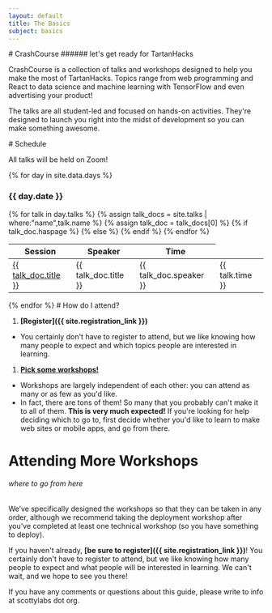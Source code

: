 ```yaml
---
layout: default
title: The Basics
subject: basics
---
```

<span class="anchor" id="register1">
# CrashCourse
###### let's get ready for TartanHacks

CrashCourse is a collection of talks and workshops designed to help you make the
most of TartanHacks. Topics range from web programming and React to data science and machine learning with TensorFlow and even advertising your product!

The talks are all student-led and focused on hands-on activities. They're designed to launch you right into the midst of development so you can make something awesome.

<span class="anchor" id="schedule1">
# Schedule

  All talks will be held on Zoom!

{% for day in site.data.days %}

### {{ day.date }}

<table class="full-width">
  <thead>
    <th>Session</th>
    <th>Speaker</th>
    <th>Time</th>
  </thead>
  <tbody>
  {% for talk in day.talks %}
  {% assign talk_docs = site.talks | where:"name",talk.name %}
  {% assign talk_doc = talk_docs[0] %}
    <tr>
      {% if talk_doc.haspage %}
        <td><a a href="{{ site.baseurl }}{{ talk_doc.url | remove: 'index.html' }}">{{ talk_doc.title }}</a></td>
      {% else %}
        <td>{{ talk_doc.title }}</td>
      {% endif %}
      <td>{{ talk_doc.speaker }}</td>
      <td>{{ talk.time }}</td>
    </tr>
  {% endfor %}
  </tbody>
</table>
{% endfor %}

<span class="anchor" id="register2">
# How do I attend?

1. __[Register]({{ site.registration_link }})__
  - You certainly don't have to register to attend, but we like knowing how many
    people to expect and which topics people are interested in learning.
1. <span data-scroll="schedule1">__[Pick some workshops!](#)__</span>
  - Workshops are largely independent of each other: you can attend as many or
    as few as you'd like.
  - In fact, there are tons of them! So many that you probably can't make it to
    all of them. __This is very much expected!__ If you're looking for help
    deciding which to go to, first decide whether you'd like to learn to make
    web sites or mobile apps, and go from there.

<!--<span class="anchor" id="about1">
# The Basics

###### read on as we demystify web and app development and prepare you for your first workshop

Many technologies make up the experience we call "The Web." The following is an
overview of the most common ones.

A <mark>web browser</mark> is a program—such as Google Chrome, Mozilla Firefox, Apple
Safari, or Internet Explorer—that retrieves the source code of a website and
renders it in a way that you can interact with.

A <mark>client</mark> is a program that request information from another computer. For
example, your web browser acts as a client when it requests a web page from a
server, and a mobile app acts as a client any time it needs to request content
from online.

A <mark>server</mark> is a computer that responds to requests from a client. Servers are
often responsible for storing information permanently: when you create an
account on a website, that information is stored on the server.

<mark>Web application</mark> is a more all encompassing term for all the code that goes
into a particular web experience. This means the HTML and CSS code that makes up
what you actually see, the JavaScript makes those pages interactive, and any
code that runs on a web server. Because this is a lot to talk about, we
generally break it up into two parts, the <mark>frontend</mark> and the <mark>backend</mark>.

A mobile app (or native mobile app) is installed ahead of time at the users
request, unlike web apps which are downloaded on the fly. Native mobile apps
tend to be granted more powers than you'd find in a typical web app, like being
able to write to the file system and access system libraries. This means native
apps excel where control over the user experience is paramount.

Most web development is split up into frontend and backend development, so let’s
dive a little deeper into these areas.
<span class="anchor" id="about2">
# The Frontend

###### everything you can touch

The frontend of a web application is everything that ends up running in the
browser. It is written in three main languages, <mark>HTML</mark>, <mark>CSS</mark>, and
<mark>JavaScript</mark>.

HTML and CSS store information about a page. HTML contains the <mark>content</mark>,
which could include text, images, videos, and any number of other things.
Complementary to this, CSS stores information about how to <mark>display</mark> the
content stored by the HTML. This includes layout, color, fonts, and other
information about how our site looks. With just HTML and CSS we can create
beautiful, informational web pages that display the same information for
everyone who loads them.

On the other hand, JavaScript is a fully featured programming language.

When run in a web browser, JavaScript can alter HTML and CSS on the fly,
communicate with a web server, or perform computation all by itself. This opens
the door to modern, interactive, experiences.
<span class="anchor" id="about3">
# The Backend

###### everything behind the curtain

The backend is all of the code that runs on the web server.

A backend is necessary if you want to store information long term, sign people
in, or perform complex computations.

Most backends have a set of HTML, CSS, and JavaScript that is sent to the client
on request, so that the client can interact with the backend. Different parts of
the frontend are called using different routes or URLs, for example the route of
this page is "/basics/" whereas the route of the homepage is just "/". Finally,
there is generally a database, which is where lots of information can be stored
long term and accessed quickly.

Backends can be written in any programming language, but some languages are
easier to use than others. In addition, to the language, web developers often
use a web framework, which is a collection of code that handles common server
tasks and helps organize code.
<span class="anchor" id="about4">
# Mobile

###### it's all the rage these days

Mobile development is quite a bit different from web development. While it's
true that mobile development shares the goal of displaying an interface that
users can see and touch, they go about this in entirely different ways.
Developing for mobile means you're either program for iOS devices or Android
devices, and that you're locked into a specific ecosystem's tooling and
standards.

For many applications, these tradeoffs pay off. Mobile apps can be much faster,
much more polished, and have much higher rates of engagement compared with
comparable mobile web apps. For others, the ubiquity of the web draws people
away from platform-specific apps. The decision is ultimately yours to make.

<span class="anchor" id="about5">
# Design

###### optimizing the user's experience

When creating a web application, it’s important to remember that in a good
design can make or break your site’s success. Design is best described as all of
the choices that go into making a website. Design is more than the way a website
looks; a good design considers every aspect of a user’s experience. This
includes how a user signs up, how information is laid out, and overall every
action the user has to take inside your app. The goal of any good design is to
be unobtrusive, intuitive, and pleasant.

We group the choices a designer makes about how a piece of software fits into a
user’s life under the term <mark>User Experience</mark>, or UX. Another common term you
will hear discussed in relation to UX is the UI, or <mark>User Interface</mark>. The user
interface is what the user sees and actually interacts with. <mark>Wireframes</mark>,
<mark>mockups</mark> and <mark>prototypes</mark> are examples of tools which facilitate the
development of a good user experience.

Wireframes are like an outline to an essay. They’re non-functional, ugly, and
generally use a visual style that will not end up in the app. They do help at
visualizing a very rough an idea. Wireframing focuses on the broad ideas of an
interface—the functionality and layout—rather than on the specific details.

Making mockups is like filling in your bulleted outline with the most important
pieces of text. We say that they can be done with varying degrees of
<mark>Fidelity</mark>. Low fidelity mockups serve roughly the same purpose as wireframes,
while high fidelity mockups are pixel-perfect examples of what a developer
should be implementing.

Prototypes are like rough drafts. With prototypes, users can actually interact
with an interface, though it still may be rough and clunky. Prototypes are
valuable because they can identify problems before developers take the time to
implement a full design, which can save engineering resources.

<span class="anchor" id="about6">
# Deployment

###### the final flourish

After a website has been designed, and the frontend and backend implemented,
it’s time for it to be <mark>deployed</mark>. Deployment is the process of taking the
code a developer has written, and setting it up to run on a server where the
whole world can interact with it. It is a very important step, but it can be
complicated because software is often not developed in the same environment it
is deployed in. Deploying and running a webapp is generally called
__operations__, and it’s an important step in the life cycle of creating a web
application.-->

# Attending More Workshops

###### where to go from here

<!--Thank you for reading this guide, and we hope that you will join us for Crash
Course on January 27th and 28th and February 3rd and 4th!-->

We’ve specifically designed the workshops so that they can be taken in any
order, although we recommend taking the deployment workshop after you’ve
completed at least one technical workshop (so you have something to deploy).

If you haven't already, __[be sure to register]({{ site.registration_link }})__!
You certainly don't have to register to attend, but we like knowing how many
people to expect and what people will be interested in learning. We can't wait,
and we hope to see you there!

If you have any comments or questions about this guide, please write to info at
scottylabs dot org.

